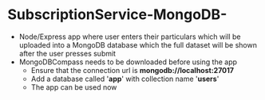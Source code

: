 # SubscriptionService-MongoDB-

- Node/Express app where user enters their particulars which will be uploaded into a MongoDB database which the full dataset will be shown after the user presses submit
- MongoDBCompass needs to be downloaded before using the app
  - Ensure that the connection url is **mongodb://localhost:27017**
  - Add a database called '**app**' with collection name '**users**'
  - The app can be used now
